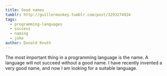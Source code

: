```yaml
---
title: Good names
tumblr: http://guillermonkey.tumblr.com/post/3293274924
tags:
  - programming-languages
  - success
  - naming
  - joke
author: Donald Knuth
---
```


The most important thing in a programming language is the name. A language will not succeed without a good name. I have recently invented a very good name, and now I am looking for a suitable language.

